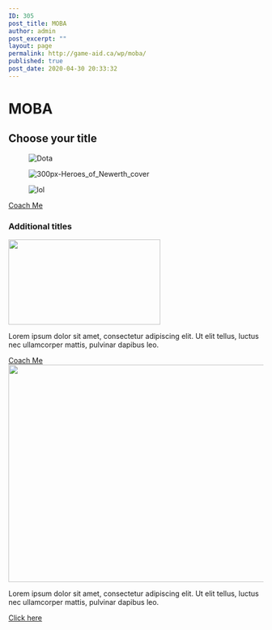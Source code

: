 ```yaml
---
ID: 305
post_title: MOBA
author: admin
post_excerpt: ""
layout: page
permalink: http://game-aid.ca/wp/moba/
published: true
post_date: 2020-04-30 20:33:32
---
```

<h1>MOBA</h1>		
			<h2>Choose your title</h2>		
				<figure><img src="http://game-aid.ca/wp/wp-content/uploads/2020/04/Dota-225x300.jpg" alt="Dota" /></figure><figure><img src="http://game-aid.ca/wp/wp-content/uploads/2020/04/300px-Heroes_of_Newerth_cover-214x300.jpg" alt="300px-Heroes_of_Newerth_cover" /></figure><figure><img src="http://game-aid.ca/wp/wp-content/uploads/2020/04/lol-231x300.jpg" alt="lol" /></figure>			
			<a href="#" role="button">
						Coach Me
					</a>
			<h3>Additional titles</h3>		
										<img width="300" height="168" src="http://game-aid.ca/wp/wp-content/uploads/2020/04/download-1.jpg" alt="" />											
		<p>Lorem ipsum dolor sit amet, consectetur adipiscing elit. Ut elit tellus, luctus nec ullamcorper mattis, pulvinar dapibus leo.</p>		
			<a href="#" role="button">
						Coach Me
					</a>
										<img width="770" height="429" src="http://game-aid.ca/wp/wp-content/uploads/2020/04/league-of-legends-1024x570.jpg" alt="" srcset="http://game-aid.ca/wp/wp-content/uploads/2020/04/league-of-legends-1024x570.jpg 1024w, http://game-aid.ca/wp/wp-content/uploads/2020/04/league-of-legends-300x167.jpg 300w, http://game-aid.ca/wp/wp-content/uploads/2020/04/league-of-legends-768x428.jpg 768w, http://game-aid.ca/wp/wp-content/uploads/2020/04/league-of-legends-1536x855.jpg 1536w, http://game-aid.ca/wp/wp-content/uploads/2020/04/league-of-legends-600x334.jpg 600w, http://game-aid.ca/wp/wp-content/uploads/2020/04/league-of-legends.jpg 1607w" sizes="(max-width: 770px) 100vw, 770px" />											
		<p>Lorem ipsum dolor sit amet, consectetur adipiscing elit. Ut elit tellus, luctus nec ullamcorper mattis, pulvinar dapibus leo.</p>		
			<a href="#" role="button">
						Click here
					</a>